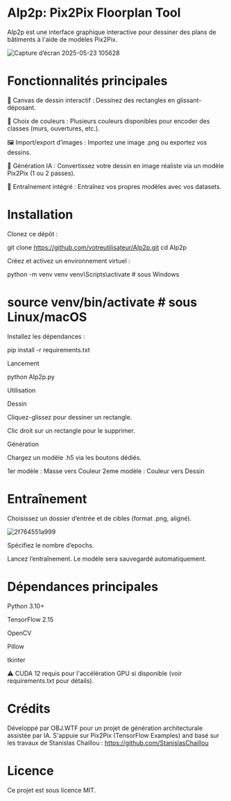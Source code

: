 # AIp2p: Pix2Pix Floorplan Tool

AIp2p est une interface graphique interactive pour dessiner des plans de bâtiments à l'aide de modèles Pix2Pix.


![Capture d’écran 2025-05-23 105628](https://github.com/user-attachments/assets/da91b110-13ee-4903-9467-8238222f6b09)




# Fonctionnalités principales

🧱 Canvas de dessin interactif : Dessinez des rectangles en glissant-déposant.

🎨 Choix de couleurs : Plusieurs couleurs disponibles pour encoder des classes (murs, ouvertures, etc.).

🖼️ Import/export d’images : Importez une image .png ou exportez vos dessins.

🤖 Génération IA : Convertissez votre dessin en image réaliste via un modèle Pix2Pix (1 ou 2 passes).

🔧 Entraînement intégré : Entraînez vos propres modèles avec vos datasets.




# Installation

Clonez ce dépôt :

git clone https://github.com/votreutilisateur/AIp2p.git
cd AIp2p

Créez et activez un environnement virtuel :

python -m venv venv
venv\Scripts\activate     # sous Windows
# source venv/bin/activate  # sous Linux/macOS

Installez les dépendances :

pip install -r requirements.txt

Lancement

python AIp2p.py

Utilisation

Dessin

Cliquez-glissez pour dessiner un rectangle.

Clic droit sur un rectangle pour le supprimer.

Génération

Chargez un modèle .h5 via les boutons dédiés.

1er modèle : Masse vers Couleur
2eme modèle : Couleur vers Dessin 


# Entraînement

Choisissez un dossier d’entrée et de cibles (format .png, aligné).

![2f764551a999](https://github.com/user-attachments/assets/3563eb47-cd95-471a-bd30-1d79dfcc322c)

Spécifiez le nombre d’epochs.

Lancez l’entraînement. Le modèle sera sauvegardé automatiquement.

# Dépendances principales

Python 3.10+

TensorFlow 2.15

OpenCV

Pillow

tkinter

⚠️ CUDA 12 requis pour l'accélération GPU si disponible (voir requirements.txt pour détails).

# Crédits

Développé par OBJ.WTF pour un projet de génération architecturale assistée par IA. 
S'appuie sur Pix2Pix (TensorFlow Examples) and basé sur les travaux de Stanislas Chaillou : https://github.com/StanislasChaillou

# Licence

Ce projet est sous licence MIT.

